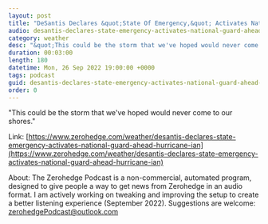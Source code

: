 ```yaml
---
layout: post
title: "DeSantis Declares &quot;State Of Emergency,&quot; Activates National Guard Ahead Of Hurricane Ian"
audio: desantis-declares-state-emergency-activates-national-guard-ahead-hurricane-ian-0
category: weather
desc: "&quot;This could be the storm that we've hoped would never come to our shores.&quot; "
duration: 00:03:00
length: 180
datetime: Mon, 26 Sep 2022 19:00:00 +0000
tags: podcast
guid: desantis-declares-state-emergency-activates-national-guard-ahead-hurricane-ian-0
order: 0
---
```

&quot;This could be the storm that we've hoped would never come to our shores.&quot; 

Link: [https://www.zerohedge.com/weather/desantis-declares-state-emergency-activates-national-guard-ahead-hurricane-ian](https://www.zerohedge.com/weather/desantis-declares-state-emergency-activates-national-guard-ahead-hurricane-ian)

About: The Zerohedge Podcast is a non-commercial, automated program, designed to give people a way to get news from Zerohedge in an audio format.  I am actively working on tweaking and improving the setup to create a better listening experience (September 2022).  Suggestions are welcome: [zerohedgePodcast@outlook.com](mailto:zerohedgePodcast@outlook.com)